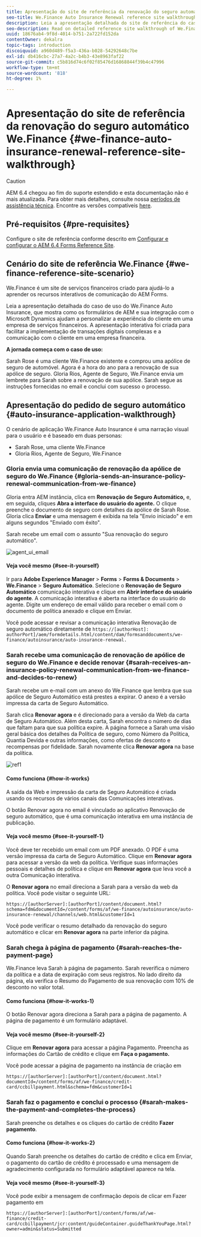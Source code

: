 ```yaml
---
title: Apresentação do site de referência da renovação do seguro automático We.Finance
seo-title: We.Finance Auto Insurance Renewal reference site walkthrough
description: Leia a apresentação detalhada do site de referência do caso de uso do We.Finance Auto Insurance que mostra como os formulários de AEM e sua integração com o Microsoft Dynamics ajudam a personalizar a experiência do cliente em uma empresa de serviços financeiros.
seo-description: Read on detailed reference site walkthrough of We.Finance Auto Insurance use case which showcases how AEM forms and its integration with Microsoft Dynamics helps personalize customer experience in a financial service company.
uuid: 18676ab4-9f8d-4014-b751-2a722fd152da
contentOwner: dekalra
topic-tags: introduction
discoiquuid: a960d489-f5a3-436a-b028-54292648c7be
exl-id: db416cbc-27a7-4a2c-b4b3-43e8963faf22
source-git-commit: c5b816d74c6f02f85476d16868844f39b4c47996
workflow-type: tm+mt
source-wordcount: '818'
ht-degree: 1%

---
```


# Apresentação do site de referência da renovação do seguro automático We.Finance {#we-finance-auto-insurance-renewal-reference-site-walkthrough}

>[!CAUTION]
>
>AEM 6.4 chegou ao fim do suporte estendido e esta documentação não é mais atualizada. Para obter mais detalhes, consulte nossa [períodos de assistência técnica](https://helpx.adobe.com/br/support/programs/eol-matrix.html). Encontre as versões compatíveis [here](https://experienceleague.adobe.com/docs/).

## Pré-requisitos {#pre-requisites}

Configure o site de referência conforme descrito em [Configurar e configurar o AEM 6.4 Forms Reference Site](/help/forms/using/setup-reference-sites.md).

## Cenário do site de referência We.Finance  {#we-finance-reference-site-scenario}

We.Finance é um site de serviços financeiros criado para ajudá-lo a aprender os recursos interativos de comunicação do AEM Forms.

Leia a apresentação detalhada do caso de uso do We.Finance Auto Insurance, que mostra como os formulários de AEM e sua integração com o Microsoft Dynamics ajudam a personalizar a experiência do cliente em uma empresa de serviços financeiros. A apresentação interativa foi criada para facilitar a implementação de transações digitais complexas e a comunicação com o cliente em uma empresa financeira.

**A jornada começa com o caso de uso:**

Sarah Rose é uma cliente We.Finance existente e comprou uma apólice de seguro de automóvel. Agora é a hora do ano para a renovação de sua apólice de seguro. Gloria Rios, Agente de Seguro, We.Finance envia um lembrete para Sarah sobre a renovação de sua apólice. Sarah segue as instruções fornecidas no email e conclui com sucesso o processo.

## Apresentação do pedido de seguro automático {#auto-insurance-application-walkthrough}

O cenário de aplicação We.Finance Auto Insurance é uma narração visual para o usuário e é baseado em duas personas:

* Sarah Rose, uma cliente We.Finance
* Gloria Rios, Agente de Seguro, We.Finance

### Gloria envia uma comunicação de renovação da apólice de seguro do We.Finance {#gloria-sends-an-insurance-policy-renewal-communication-from-we-finance}

Gloria entra AEM instância, clica em **Renovação de Seguro Automático,** e, em seguida, cliques **Abra a interface do usuário do agente.** O clique preenche o documento de seguro com detalhes da apólice de Sarah Rose. Gloria clica **Enviar** e uma mensagem é exibida na tela &quot;Envio iniciado&quot; e em alguns segundos &quot;Enviado com êxito&quot;.

Sarah recebe um email com o assunto &quot;Sua renovação do seguro automático&quot;.

![agent_ui_email](assets/agent_ui_email.png)

#### Veja você mesmo {#see-it-yourself}

Ir para **Adobe Experience Manager** > **Forms** > **Forms &amp; Documents** > **We.Finance** > **Seguro Automático**. Selecione o **Renovação de Seguro Automático** comunicação interativa e clique em **Abrir interface do usuário do agente**. A comunicação interativa é aberta na interface do usuário do agente. Digite um endereço de email válido para receber o email com o documento de política anexado e clique em Enviar.

Você pode acessar e revisar a comunicação interativa Renovação de seguro automático diretamente de `https://[authorHost]: authorPort]/aem/formdetails.html/content/dam/formsanddocuments/we-finance/autoinsurance/auto-insurance-renewal.`

### Sarah recebe uma comunicação de renovação de apólice de seguro do We.Finance e decide renovar {#sarah-receives-an-insurance-policy-renewal-communication-from-we-finance-and-decides-to-renew}

Sarah recebe um e-mail com um anexo do We.Finance que lembra que sua apólice de Seguro Automático está prestes a expirar. O anexo é a versão impressa da carta de Seguro Automático.

Sarah clica **Renovar agora** e é direcionado para a versão da Web da carta de Seguro Automático. Além desta carta, Sarah encontra o número de dias que faltam para que sua política expire. A página fornece a Sarah uma visão geral básica dos detalhes da Política de seguro, como Número da Política, Quantia Devida e outras informações, como ofertas de desconto e recompensas por fidelidade. Sarah novamente clica **Renovar agora** na base da política.

![ref1](assets/ref1.png)

#### Como funciona {#how-it-works}

A saída da Web e impressão da carta de Seguro Automático é criada usando os recursos de vários canais das Comunicações interativas.

O botão Renovar agora no email é vinculado ao aplicativo Renovação de seguro automático, que é uma comunicação interativa em uma instância de publicação.

#### Veja você mesmo {#see-it-yourself-1}

Você deve ter recebido um email com um PDF anexado. O PDF é uma versão impressa da carta de Seguro Automático. Clique em **Renovar agora** para acessar a versão da web da política. Verifique suas informações pessoais e detalhes de política e clique em **Renovar agora** que leva você a outra Comunicação interativa.

O **Renovar agora** no email direciona a Sarah para a versão da web da política. Você pode visitar o seguinte URL:

`https://[authorServer]:[authorPort]/content/document.html?schema=fdm&documentId=/content/forms/af/we-finance/autoinsurance/auto-insurance-renewal/channels/web.html&customerId=1`

Você pode verificar o resumo detalhado da renovação do seguro automático e clicar em **Renovar agora** na parte inferior da página.

### Sarah chega à página de pagamento {#sarah-reaches-the-payment-page}

We.Finance leva Sarah à página de pagamento. Sarah reverifica o número da política e a data de expiração com seus registros. No lado direito da página, ela verifica o Resumo do Pagamento de sua renovação com 10% de desconto no valor total.

#### Como funciona {#how-it-works-1}

O botão Renovar agora direciona a Sarah para a página de pagamento. A página de pagamento é um formulário adaptável.

#### Veja você mesmo {#see-it-yourself-2}

Clique em **Renovar agora** para acessar a página Pagamento. Preencha as informações do Cartão de crédito e clique em **Faça o pagamento.**

Você pode acessar a página de pagamento na instância de criação em

`https://[authorServer]:[authorPort]/content/document.html?documentId=/content/forms/af/we-finance/credit-card/ccbillpayment.html&schema=fdm&customerId=1`

### Sarah faz o pagamento e conclui o processo {#sarah-makes-the-payment-and-completes-the-process}

Sarah preenche os detalhes e os cliques do cartão de crédito **Fazer pagamento**.

#### Como funciona {#how-it-works-2}

Quando Sarah preenche os detalhes do cartão de crédito e clica em Enviar, o pagamento do cartão de crédito é processado e uma mensagem de agradecimento configurada no formulário adaptável aparece na tela.

#### Veja você mesmo {#see-it-yourself-3}

Você pode exibir a mensagem de confirmação depois de clicar em Fazer pagamento em

`https://[authorServer]:[authorPort]/content/forms/af/we-finance/credit-card/ccbillpayment/jcr:content/guideContainer.guideThankYouPage.html?owner=admin&status=Submitted`
